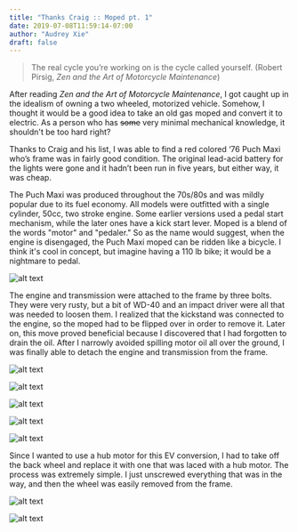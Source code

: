```yaml
---
title: "Thanks Craig :: Moped pt. 1"
date: 2019-07-08T11:59:14-07:00
author: "Audrey Xie"
draft: false
---
```

> The real cycle you’re working on is the cycle called yourself. (Robert Pirsig, *Zen and the Art of Motorcycle Maintenance*)

<!--more-->

After reading *Zen and the Art of Motorcycle Maintenance*, I got caught up in the idealism of owning a two wheeled, motorized vehicle. Somehow, I thought it would be a good idea to take an old gas moped and convert it to electric. As a person who has ~~some~~ very minimal mechanical knowledge, it shouldn't be too hard right? 

Thanks to Craig and his list, I was able to find a red colored ‘76 Puch Maxi who’s frame was in fairly good condition. The original lead-acid battery for the lights were gone and it hadn’t been run in five years, but either way, it was cheap. 

The Puch Maxi was produced throughout the 70s/80s and was mildly popular due to its fuel economy. All models were outfitted with a single cylinder, 50cc, two stroke engine. Some earlier versions used a pedal start mechanism, while the later ones have a kick start lever. Moped is a blend of the words "motor" and "pedaler." So as the name would suggest, when the engine is disengaged, the Puch Maxi moped can be ridden like a bicycle. I think it's cool in concept, but imagine having a 110 lb bike; it would be a nightmare to pedal.

![alt text](/images/IMG_3384.JPG)

The engine and transmission were attached to the frame by three bolts. They were very rusty, but a bit of WD-40 and an impact driver were all that was needed to loosen them. I realized that the kickstand was connected to the engine, so the moped had to be flipped over in order to remove it. Later on, this move proved beneficial because I discovered that I had forgotten to drain the oil. After I narrowly avoided spilling motor oil all over the ground, I was finally able to detach the engine and transmission from the frame.

![alt text](/images/IMG_3388.JPG)

![alt text](/images/IMG_3395.JPG)

![alt text](/images/IMG_3398.JPG)

![alt text](/images/IMG_3400.JPG)

![alt text](/images/IMG_3413.JPG)

Since I wanted to use a hub motor for this EV conversion, I had to take off the back wheel and replace it with one that was laced with a hub motor. The process was extremely simple. I just unscrewed everything that was in the way, and then the wheel was easily removed from the frame.

![alt text](/images/IMG_3401.JPG)

![alt text](/images/IMG_3402.JPG)
